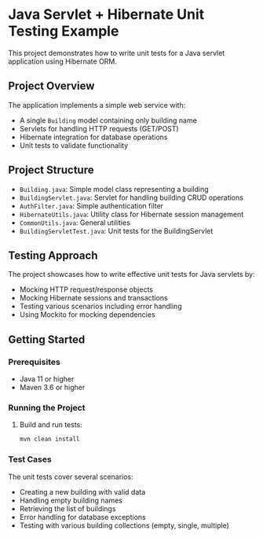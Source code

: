 # Java Servlet + Hibernate Unit Testing Example

This project demonstrates how to write unit tests for a Java servlet application using Hibernate ORM.

## Project Overview

The application implements a simple web service with:
- A single `Building` model containing only building name
- Servlets for handling HTTP requests (GET/POST)
- Hibernate integration for database operations
- Unit tests to validate functionality

## Project Structure

- `Building.java`: Simple model class representing a building
- `BuildingServlet.java`: Servlet for handling building CRUD operations
- `AuthFilter.java`: Simple authentication filter
- `HibernateUtils.java`: Utility class for Hibernate session management
- `CommonUtils.java`: General utilities
- `BuildingServletTest.java`: Unit tests for the BuildingServlet

## Testing Approach

The project showcases how to write effective unit tests for Java servlets by:
- Mocking HTTP request/response objects
- Mocking Hibernate sessions and transactions
- Testing various scenarios including error handling
- Using Mockito for mocking dependencies

## Getting Started

### Prerequisites

- Java 11 or higher
- Maven 3.6 or higher

### Running the Project

1. Build and run tests:
   ```bash
   mvn clean install
   ```

### Test Cases

The unit tests cover several scenarios:
- Creating a new building with valid data
- Handling empty building names
- Retrieving the list of buildings
- Error handling for database exceptions
- Testing with various building collections (empty, single, multiple)

